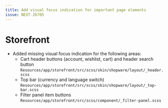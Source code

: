 ```yaml
---
title: Add visual focus indication for important page elements
issue: NEXT-26705
---
```

# Storefront
* Added missing visual focus indication for the following areas:
    * Cart header buttons (account, wishlist, cart) and header search button `Resources/app/storefront/src/scss/skin/shopware/layout/_header.scss`
    * Top bar (currency and language switch) `Resources/app/storefront/src/scss/skin/shopware/layout/_top-bar.scss`
    * Filter panel item buttons `Resources/app/storefront/src/scss/component/_filter-panel.scss`
